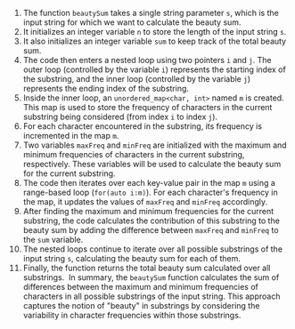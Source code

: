 1. The function `beautySum` takes a single string parameter `s`, which is the input string for which we want to calculate the beauty sum.
​
2. It initializes an integer variable `n` to store the length of the input string `s`.
​
3. It also initializes an integer variable `sum` to keep track of the total beauty sum.
​
4. The code then enters a nested loop using two pointers `i` and `j`. The outer loop (controlled by the variable `i`) represents the starting index of the substring, and the inner loop (controlled by the variable `j`) represents the ending index of the substring.
​
5. Inside the inner loop, an `unordered_map<char, int>` named `m` is created. This map is used to store the frequency of characters in the current substring being considered (from index `i` to index `j`).
​
6. For each character encountered in the substring, its frequency is incremented in the map `m`.
​
7. Two variables `maxFreq` and `minFreq` are initialized with the maximum and minimum frequencies of characters in the current substring, respectively. These variables will be used to calculate the beauty sum for the current substring.
​
8. The code then iterates over each key-value pair in the map `m` using a range-based loop (`for(auto i:m)`). For each character's frequency in the map, it updates the values of `maxFreq` and `minFreq` accordingly.
​
9. After finding the maximum and minimum frequencies for the current substring, the code calculates the contribution of this substring to the beauty sum by adding the difference between `maxFreq` and `minFreq` to the `sum` variable.
​
10. The nested loops continue to iterate over all possible substrings of the input string `s`, calculating the beauty sum for each of them.
​
11. Finally, the function returns the total beauty sum calculated over all substrings.
​
In summary, the `beautySum` function calculates the sum of differences between the maximum and minimum frequencies of characters in all possible substrings of the input string. This approach captures the notion of "beauty" in substrings by considering the variability in character frequencies within those substrings.